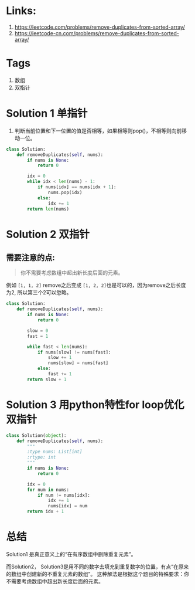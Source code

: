 # Links:
1. https://leetcode.com/problems/remove-duplicates-from-sorted-array/
2. https://leetcode-cn.com/problems/remove-duplicates-from-sorted-array/

# Tags
1. 数组
2. 双指针

# Solution 1 单指针
1. 判断当前位置和下一位置的值是否相等，如果相等则pop()，不相等则向前移动一位。

```python
class Solution:
    def removeDuplicates(self, nums):
        if nums is None:
            return 0

        idx = 0
        while idx < len(nums) - 1:
            if nums[idx] == nums[idx + 1]:
                nums.pop(idx)
            else:
                idx += 1
        return len(nums)
```



# Solution 2 双指针
## 需要注意的点:
> 你不需要考虑数组中超出新长度后面的元素。

例如 ```[1, 1, 2]``` remove之后变成 ```[1, 2, 2]```也是可以的，因为remove之后长度为2, 所以第三个2可以忽略。

```python
class Solution:
    def removeDuplicates(self, nums):
        if nums is None:
            return 0

        slow = 0
        fast = 1

        while fast < len(nums):
            if nums[slow] != nums[fast]:
                slow += 1
                nums[slow] = nums[fast]
            else:
                fast += 1
        return slow + 1
```

# Solution 3 用python特性for loop优化双指针
```python
class Solution(object):
    def removeDuplicates(self, nums):
        """
        :type nums: List[int]
        :rtype: int
        """
        if nums is None:
            return 0

        idx = 0
        for num in nums:
            if num != nums[idx]:
                idx += 1
                nums[idx] = num
        return idx + 1
```

# 总结
Solution1 是真正意义上的“在有序数组中删除重复元素”。

而Solution2， Solution3是用不同的数字去填充到重复数字的位置，有点“在原来的数组中创建新的不重复元素的数组”。
这种解法是根据这个题目的特殊要求：你不需要考虑数组中超出新长度后面的元素。
